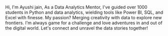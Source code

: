 Hi, I'm Ayushi jain, As a Data Analytics Mentor, I've guided over 1000 students in Python and data analytics, wielding tools like Power BI, SQL, and Excel with finesse. 
My passion? Merging creativity with data to explore new frontiers. 
I'm always game for a challenge and love adventures in and out of the digital world. 
Let's connect and unravel the data stories together!
